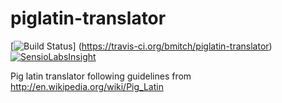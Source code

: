 # piglatin-translator
[![Build Status](https://travis-ci.org/bmitch/piglatin-translator.svg?branch=master "Build Status")] (https://travis-ci.org/bmitch/piglatin-translator)
[![SensioLabsInsight](https://insight.sensiolabs.com/projects/387ddd88-6621-4ca0-b88f-01b036bbac4c/mini.png)](https://insight.sensiolabs.com/projects/387ddd88-6621-4ca0-b88f-01b036bbac4c)

Pig latin translator following guidelines from http://en.wikipedia.org/wiki/Pig_Latin
